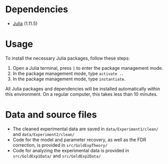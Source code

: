 # Dependencies

* [Julia](https://julialang.org/) (1.11.5)

# Usage

To install the necessary Julia packages, follow these steps:

1.	Open a Julia terminal, press `]` to enter the package management mode.
2.	In the package management mode, type `activate .`.
3.	In the package management mode, type `instantiate`.

All Julia packages and dependencies will be installed automatically within this environment. On a regular computer, this takes less than 10 minutes.

# Data and source files

* The cleaned experimental data are saved in `data/Experiment1/clean/` and `data/Experiment2/clean/` 
* Code for the model and parameter recovery, as well as the FDR correction, is provided in `src/GoldExpTheory/`
* Code for analyzing the experimental data is provided in `src/GoldExp1Data/` and `src/GoldExp2Data/`
